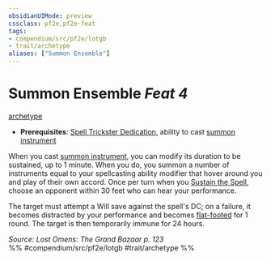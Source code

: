 ```yaml
---
obsidianUIMode: preview
cssclass: pf2e,pf2e-feat
tags:
- compendium/src/pf2e/lotgb
- trait/archetype
aliases: ["Summon Ensemble"]
---
```

# Summon Ensemble  *Feat 4*  
[archetype](/rules/traits/archetype.md)  

- **Prerequisites**: [Spell Trickster Dedication](/compendium/feats/spell-trickster-dedication-lotgb.md), ability to cast [summon instrument](/compendium/spells/summon-instrument-apg.md)

When you cast [summon instrument](/compendium/spells/summon-instrument-apg.md), you can modify its duration to be sustained, up to 1 minute. When you do, you summon a number of instruments equal to your spellcasting ability modifier that hover around you and play of their own accord. Once per turn when you [Sustain the Spell](/rules/actions/sustain-a-spell.md), choose an opponent within 30 feet who can hear your performance.

The target must attempt a Will save against the spell's DC; on a failure, it becomes distracted by your performance and becomes [flat-footed](/rules/conditions.md#Flat-footed) for 1 round. The target is then temporarily immune for 24 hours.

*Source: Lost Omens: The Grand Bazaar p. 123*  
%% #compendium/src/pf2e/lotgb #trait/archetype %%